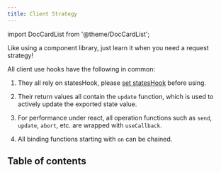 ```yaml
---
title: Client Strategy
---
```


import DocCardList from '@theme/DocCardList';

Like using a component library, just learn it when you need a request strategy!

All client use hooks have the following in common:

1. They all rely on statesHook, please [set statesHook](/next/tutorial/getting-started/basic/combine-framework) before using.

2. Their return values ​​all contain the `update` function, which is used to actively update the exported state value.

3. For performance under react, all operation functions such as `send`, `update`, `abort`, etc. are wrapped with `useCallback`.

4. All binding functions starting with `on` can be chained.

## Table of contents

<DocCardList />
